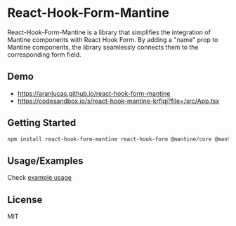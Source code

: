 # React-Hook-Form-Mantine

React-Hook-Form-Mantine is a library that simplifies the integration of Mantine components with React Hook Form. By adding a "name" prop to Mantine components, the library seamlessly connects them to the corresponding form field.

## Demo

- <https://aranlucas.github.io/react-hook-form-mantine>
- <https://codesandbox.io/s/react-hook-mantine-krflqj?file=/src/App.tsx>

## Getting Started

```bash
npm install react-hook-form-mantine react-hook-form @mantine/core @mantine/dates dayjs
```

## Usage/Examples

Check [example usage](/testing/src/app/test.tsx)

## License

MIT
